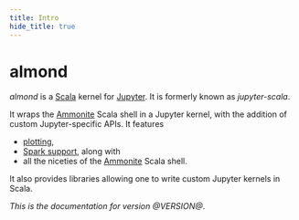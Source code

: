 ```yaml
---
title: Intro
hide_title: true
---
```


# almond

*almond* is a [Scala](https://scala-lang.org) kernel for [Jupyter](https://jupyter.org). It is formerly known as *jupyter-scala*.

It wraps the [Ammonite](http://ammonite.io) Scala shell in a Jupyter kernel,
with the addition of custom Jupyter-specific APIs. It features
- [plotting](usage-plotting.md),
- [Spark support](usage-spark.md), along with
- all the niceties of the [Ammonite](http://ammonite.io) Scala shell.

It also provides libraries allowing one to write custom Jupyter kernels
in Scala.

*This is the documentation for version @VERSION@*.

